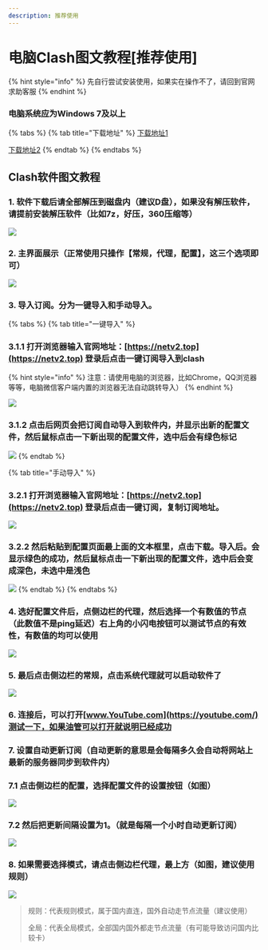 ```yaml
---
description: 推荐使用
---
```


# 电脑Clash图文教程\[推荐使用\]

{% hint style="info" %}
先自行尝试安装使用，如果实在操作不了，请回到官网求助客服
{% endhint %}

### 电脑系统应为Windows 7及以上

{% tabs %}
{% tab title="下载地址" %}
[下载地址1](https://airnet.lanzoui.com/i8mkBs5dzwd)

[下载地址2](https://abcabc.cyou/s/c3e6qh)
{% endtab %}
{% endtabs %}

## Clash软件图文教程

### 1. 软件下载后请全部解压到磁盘内（建议D盘），如果没有解压软件，请提前安装解压软件（比如7z，好压，360压缩等）

![](../.gitbook/assets/image%20%2818%29.png)

### 2. 主界面展示（正常使用只操作【常规，代理，配置】，这三个选项即可）

![](../.gitbook/assets/sou-gou-jie-tu-20210301081234.png)

### 3. 导入订阅。分为一键导入和手动导入。

{% tabs %}
{% tab title="一键导入" %}
### 3.1.1  打开浏览器输入官网地址：[https://netv2.top](https://netv2.top) 登录后点击一键订阅导入到clash

{% hint style="info" %}
注意：请使用电脑的浏览器，比如Chrome，QQ浏览器等等，电脑微信客户端内置的浏览器无法自动跳转导入）
{% endhint %}

![](../.gitbook/assets/qq-lu-ping-20210803134453.gif)

### 3.1.2 点击后网页会把订阅自动导入到软件内，并显示出新的配置文件，然后鼠标点击一下新出现的配置文件，选中后会有绿色标记

![](../.gitbook/assets/image%20%2821%29.png)
{% endtab %}

{% tab title="手动导入" %}
### 3.2.1  打开浏览器输入官网地址：[https://netv2.top](https://netv2.top) 登录后点击一键订阅，复制订阅地址。

![](../.gitbook/assets/image-1-dd.png)

### 3.2.2 然后粘贴到配置页面最上面的文本框里，点击下载。导入后。会显示绿色的成功，然后鼠标点击一下新出现的配置文件，选中后会变成深色，未选中是浅色

![](../.gitbook/assets/image-1-%20%281%29.jpg)
{% endtab %}
{% endtabs %}

### 4. 选好配置文件后，点侧边栏的代理，然后选择一个有数值的节点（此数值不是ping延迟）右上角的小闪电按钮可以测试节点的有效性，有数值的均可以使用

![](../.gitbook/assets/image-2-%20%281%29.jpg)

### **5. 最后点击侧边栏的常规，点击系统代理就可以启动软件了**

![](../.gitbook/assets/qq-lu-ping-20210803134014.gif)

### 6. 连接后，可以打开[www.YouTube.com](https://youtube.com/)测试一下，如果油管可以打开就说明已经成功

### **7. 设置自动更新订阅（**自动更新的意思是会每隔多久会自动将网站上最新的服务器同步到软件内**）**

### **7.1 点击侧边栏的配置，选择配置文件的设置按钮（如图）**

![](../.gitbook/assets/image%20%2825%29.png)

### 7.2 然后把更新间隔设置为1。（就是每隔一个小时自动更新订阅）

![](../.gitbook/assets/image%20%2824%29.png)

### 8. 如果需要选择模式，请点击侧边栏代理，最上方（如图，建议使用规则）

![](../.gitbook/assets/sou-gou-jie-tu-20210301081657.png)

> 规则：代表规则模式，属于国内直连，国外自动走节点流量（建议使用）
>
> 全局：代表全局模式，全部国内国外都走节点流量（有可能导致访问国内比较卡）



